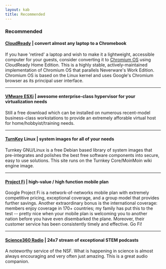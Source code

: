 ```yaml
---
layout: kab
title: Recommended
---
```

### Recommended

#### [CloudReady](https://www.neverware.com/freedownload/) | convert almost any laptop to a Chromebook

If you have 'retired' a laptop and wish to make it a lightweight, accessible computer for your guests, consider converting it to [Chromium OS](http://www.chromium.org/chromium-os) using CloudReady Home Edition. This is a highly stable, actively-maintained implementation of Chromium OS that parallels Neverware's Work Edition. Chromium OS is based on the Linux kernel and uses Google's Chromium browser as its principal user interface.

----
#### [VMware ESXi](http://www.vmware.com/products/esxi-and-esx.html) | awesome enterprise-class hypervisor for your virtualization needs

Still a free download which can be installed on numerous recent-model business-class workstations to provide an extremely afforable virtual host for home/hobbyist/training needs.

----
#### [TurnKey](https://www.turnkeylinux.org/about) Linux | system images for all of your needs

Turnkey GNU/Linux is a free Debian based library of system images that pre-integrates and polishes the best free software components into secure, easy to use solutions. This site runs on the Turnkey Core/MoinMoin wiki engine image.

----
#### [Project Fi](https://fi.google.com/about/) | high-value / high function mobile plan

Google Project Fi is a network-of-networks mobile plan with extremely competitive pricing, exceptional coverage, and a group model that provides further  savings. Another extraordinary bonus is the international coverage: members enjoy coverage in 170+ countries; my family has put this to the test -- pretty nice when your mobile plan is welcoming you to another nation before you have even disembarked the plane. Moreover, their customer service has been consistently timely and effective. Go Fi!

----
#### [Science360 Radio](https://nsf.gov/news/special_reports/apps/360_radio.jsp) | 24x7 stream of exceptional STEM podcasts

A noteworthy service of the NSF. What is happening in science is almost always encouraging and very often just amazing. This is a great audio companion.


<br/>
<br/>


